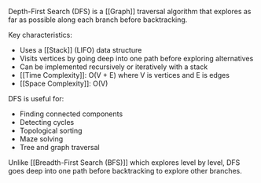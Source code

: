 Depth-First Search (DFS) is a [[Graph]] traversal algorithm that explores as far as possible along each branch before backtracking.

Key characteristics:

- Uses a [[Stack]] (LIFO) data structure
- Visits vertices by going deep into one path before exploring alternatives
- Can be implemented recursively or iteratively with a stack
- [[Time Complexity]]: O(V + E) where V is vertices and E is edges
- [[Space Complexity]]: O(V)

DFS is useful for:

- Finding connected components
- Detecting cycles
- Topological sorting
- Maze solving
- Tree and graph traversal

Unlike [[Breadth-First Search (BFS)]] which explores level by level, DFS goes deep into one path before backtracking to explore other branches.